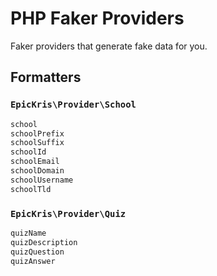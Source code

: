 # PHP Faker Providers
Faker providers that generate fake data for you.

## Formatters

### `EpicKris\Provider\School`
``` php
school
schoolPrefix
schoolSuffix
schoolId
schoolEmail
schoolDomain
schoolUsername
schoolTld
```

### `EpicKris\Provider\Quiz`
``` php
quizName
quizDescription
quizQuestion
quizAnswer
```